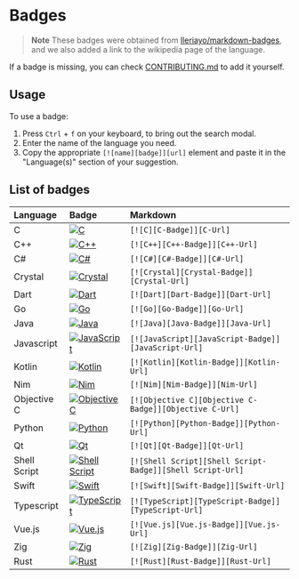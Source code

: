 # Badges

> **Note**
> These badges were obtained from [Ileriayo/markdown-badges](https://github.com/Ileriayo/markdown-badges),
> and we also added a link to the wikipedia page of the language.

If a badge is missing, you can check [CONTRIBUTING.md](.github/CONTRIBUTING.md) to add it yourself.

## Usage

To use a badge:
1. Press `Ctrl` + `f` on your keyboard, to bring out the search modal.
2. Enter the name of the language you need.
3. Copy the appropriate `[![name][badge]][url]` element and paste it in the "Language(s)" section of your suggestion.

## List of badges

| Language      | Badge                                                   | Markdown                                                  |
| :---          | :---                                                    | :---                                                      |
| C             | [![C][C-Badge]][C-Url]                                  | `[![C][C-Badge]][C-Url]`                                  |
| C++           | [![C++][C++-Badge]][C++-Url]                            | `[![C++][C++-Badge]][C++-Url]`                            |
| C#            | [![C#][C#-Badge]][C#-Url]                               | `[![C#][C#-Badge]][C#-Url]`                               |
| Crystal       | [![Crystal][Crystal-Badge]][Crystal-Url]                | `[![Crystal][Crystal-Badge]][Crystal-Url]`                |
| Dart          | [![Dart][Dart-Badge]][Dart-Url]                         | `[![Dart][Dart-Badge]][Dart-Url]`                         |
| Go            | [![Go][Go-Badge]][Go-Url]                               | `[![Go][Go-Badge]][Go-Url]`                               |
| Java          | [![Java][Java-Badge]][Java-Url]                         | `[![Java][Java-Badge]][Java-Url]`                         |
| Javascript    | [![JavaScript][JavaScript-Badge]][JavaScript-Url]       | `[![JavaScript][JavaScript-Badge]][JavaScript-Url]`       |
| Kotlin        | [![Kotlin][Kotlin-Badge]][Kotlin-Url]                   | `[![Kotlin][Kotlin-Badge]][Kotlin-Url]`                   |
| Nim           | [![Nim][Nim-Badge]][Nim-Url]                            | `[![Nim][Nim-Badge]][Nim-Url]`                            |
| Objective C   | [![Objective C][Objective C-Badge]][Objective C-Url]    | `[![Objective C][Objective C-Badge]][Objective C-Url]`    |
| Python        | [![Python][Python-Badge]][Python-Url]                   | `[![Python][Python-Badge]][Python-Url]`                   |
| Qt            | [![Qt][Qt-Badge]][Qt-Url]                               | `[![Qt][Qt-Badge]][Qt-Url]`                               |
| Shell Script  | [![Shell Script][Shell Script-Badge]][Shell Script-Url] | `[![Shell Script][Shell Script-Badge]][Shell Script-Url]` |
| Swift         | [![Swift][Swift-Badge]][Swift-Url]                      | `[![Swift][Swift-Badge]][Swift-Url]`                      |
| Typescript    | [![TypeScript][TypeScript-Badge]][TypeScript-Url]       | `[![TypeScript][TypeScript-Badge]][TypeScript-Url]`       |
| Vue.js        | [![Vue.js][Vue.js-Badge]][Vue.js-Url]                   | `[![Vue.js][Vue.js-Badge]][Vue.js-Url]`                   |
| Zig           | [![Zig][Zig-Badge]][Zig-Url]                            | `[![Zig][Zig-Badge]][Zig-Url]`                            |
| Rust           | [![Rust][Rust-Badge]][Rust-Url]                        | `[![Rust][Rust-Badge]][Rust-Url]`                         |

[C-Badge]: https://img.shields.io/badge/C-%2300599C.svg?style=flat&logo=c&logoColor=white
[C-Url]: https://en.wikipedia.org/wiki/C_(programming_language) "C"

[C++-Badge]: https://img.shields.io/badge/C++-%2300599C.svg?style=flat&logo=c%2B%2B&logoColor=white
[C++-Url]: https://en.wikipedia.org/wiki/C++ "C++"

[C#-Badge]: https://img.shields.io/badge/C%23-%23239120.svg?style=flat&logo=c-sharp&logoColor=white
[C#-Url]: https://en.wikipedia.org/wiki/C_Sharp_(programming_language) "C#"

[Crystal-Badge]: https://img.shields.io/badge/Crystal-%23000000.svg?style=flat&logo=crystal&logoColor=white
[Crystal-Url]: https://en.wikipedia.org/wiki/Crystal_(programming_language) "Crystal"

[Dart-Badge]: https://img.shields.io/badge/Dart-%230175C2.svg?style=flat&logo=dart&logoColor=white
[Dart-Url]: https://en.wikipedia.org/wiki/Dart_(programming_language) "Dart"

[Go-Badge]: https://img.shields.io/badge/Go-%2300ADD8.svg?style=flat&logo=go&logoColor=white
[Go-Url]: https://en.wikipedia.org/wiki/Go_(programming_language) "Go"

[Java-Badge]: https://img.shields.io/badge/Java-%23ED8B00.svg?style=flat&logo=java&logoColor=white
[Java-Url]: https://en.wikipedia.org/wiki/Java_(programming_language) "Java"

[JavaScript-Badge]: https://img.shields.io/badge/JavaScript-%23323330.svg?style=flat&logo=javascript&logoColor=%23F7DF1E
[JavaScript-Url]: https://en.wikipedia.org/wiki/JavaScript "Javascript"

[Kotlin-Badge]: https://img.shields.io/badge/Kotlin-%230095D5.svg?style=flat&logo=kotlin&logoColor=white
[Kotlin-Url]: https://en.wikipedia.org/wiki/Kotlin_(programming_language) "Kotlin"

[Nim-Badge]: https://img.shields.io/badge/Nim-%23161820.svg?style=flat&logo=nim&logoColor=%23ffe953
[Nim-Url]: https://en.wikipedia.org/wiki/Nim_(programming_language) "Nim"

[Objective C-Badge]: https://img.shields.io/badge/Objective%20C-000000.svg?&style=flat&logo=Apple&logoColor=white
[Objective C-Url]: https://en.wikipedia.org/wiki/Objective-C "Objective-C"

[Python-Badge]: https://img.shields.io/badge/Python-3670A0?style=flat&logo=python&logoColor=ffdd54
[Python-Url]: https://en.wikipedia.org/wiki/Python_(programming_language) "Python"

[Qt-Badge]: https://img.shields.io/badge/Qt-%23217346.svg?style=flat&logo=Qt&logoColor=white
[Qt-Url]: https://en.wikipedia.org/wiki/QML "Qt"

[Shell Script-Badge]: https://img.shields.io/badge/Shell_Script-%23121011.svg?style=flat&logo=gnu-bash&logoColor=white
[Shell Script-Url]: https://en.wikipedia.org/wiki/Shell_script "Shell Script"

[Swift-Badge]: https://img.shields.io/badge/Swift-F54A2A?style=flat&logo=swift&logoColor=white
[Swift-Url]: https://en.wikipedia.org/wiki/Swift_(programming_language) "Swift"

[TypeScript-Badge]: https://img.shields.io/badge/TypeScript-%23007ACC.svg?style=flat&logo=typescript&logoColor=white
[TypeScript-Url]: https://en.wikipedia.org/wiki/TypeScript "Typescript"

[Vue.js-Badge]: https://img.shields.io/badge/Vue.js-%2335495e.svg?style=flat&logo=vuedotjs&logoColor=%234FC08D
[Vue.js-Url]: https://en.wikipedia.org/wiki/Vue.js "Vue.js"

[Zig-Badge]: https://img.shields.io/badge/Zig-%23F7A41D.svg?style=flat&logo=zig&logoColor=white
[Zig-Url]: https://en.wikipedia.org/wiki/Zig_(programming_language) "Zig"

[Rust-Badge]: https://img.shields.io/badge/Rust-%23000000.svg?&logo=Rust
[Rust-url]: https://en.wikipedia.org/wiki/Rust "Rust"

